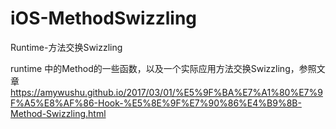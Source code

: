# iOS-MethodSwizzling
Runtime-方法交换Swizzling

runtime 中的Method的一些函数，以及一个实际应用方法交换Swizzling，参照文章
https://amywushu.github.io/2017/03/01/%E5%9F%BA%E7%A1%80%E7%9F%A5%E8%AF%86-Hook-%E5%8E%9F%E7%90%86%E4%B9%8B-Method-Swizzling.html

